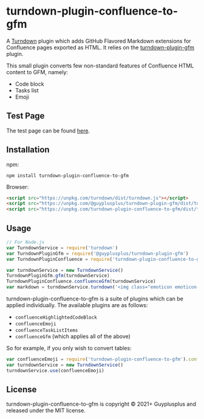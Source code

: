 # turndown-plugin-confluence-to-gfm

A [Turndown](https://github.com/domchristie/turndown) plugin which adds GitHub Flavored Markdown extensions for Confluence pages exported as HTML. It relies on the [turndown-plugin-gfm](https://github.com/guyplusplus/turndown-plugin-gfm) plugin.

This small plugin converts few non-standard features of Confluence HTML content to GFM, namely:
* Code block
* Tasks list
* Emoji

## Test Page

The test page can be found [here](https://guyplusplus.github.io/turndown-plugin-confluence-to-gfm/).

## Installation

npm:

```
npm install turndown-plugin-confluence-to-gfm
```

Browser:

```html
<script src="https://unpkg.com/turndown/dist/turndown.js"></script>
<script src="https://unpkg.com/@guyplusplus/turndown-plugin-gfm/dist/turndown-plugin-gfm.js"></script>
<script src="https://unpkg.com/turndown-plugin-confluence-to-gfm/dist/turndown-plugin-confluence-to-gfm.js"></script>
```

## Usage

```js
// For Node.js
var TurndownService = require('turndown')
var TurndownPluginGfm = require('@guyplusplus/turndown-plugin-gfm')
var TurndownPluginConfluence = require('turndown-plugin-confluence-to-gfm')

var turndownService = new TurndownService()
TurndownPluginGfm.gfm(turndownService)
TurndownPluginConfluence.confluenceGfm(turndownService)
var markdown = turndownService.turndown('<img class="emoticon emoticon-laugh" data-emoji-id="1f600" data-emoji-shortname=":grinning:" data-emoji-fallback="😀" src="images/icons/emoticons/biggrin.png" width="16" height="16" data-emoticon-name="laugh" alt="(big grin)"/>')
```

turndown-plugin-confluence-to-gfm is a suite of plugins which can be applied individually. The available plugins are as follows:

- `confluenceHighlightedCodeBlock`
- `confluenceEmoji`
- `confluenceTaskListItems`
- `confluenceGfm` (which applies all of the above)

So for example, if you only wish to convert tables:

```js
var confluenceEmoji = require('turndown-plugin-confluence-to-gfm').confluenceEmoji
var turndownService = new TurndownService()
turndownService.use(confluenceEmoji)
```

## License

turndown-plugin-confluence-to-gfm is copyright © 2021+ Guyplusplus and released under the MIT license.
